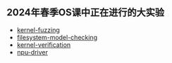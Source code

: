 ## 2024年春季OS课中正在进行的大实验
- [kernel-fuzzing](https://github.com/LearningOS/osbiglab-2024s-fuzzingkernel)
- [filesystem-model-checking](https://github.com/LearningOS/osbiglab-2024s-fuzzingfilesystem)
- [kernel-verification](https://github.com/LearningOS/osbiglab-2024s-verifyingkernel)
- [npu-driver](https://github.com/LearningOS/osbiglab-2024s-npudrv)